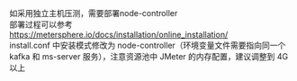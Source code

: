 如采用独立主机压测，需要部署node-controller <br>
部署过程可以参考 https://metersphere.io/docs/installation/online_installation/ <br>
install.conf 中安装模式修改为 node-controller（环境变量文件需要指向同一个 kafka 和 ms-server 服务），注意资源池中 JMeter 的内存配置，建议调整到 4G 以上